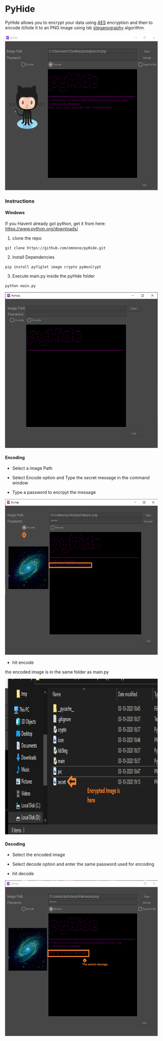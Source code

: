 # PyHide
PyHide allows you to encrypt your data using [AES](https://en.wikipedia.org/wiki/Advanced_Encryption_Standard) encryption and then to encode it/hide it to an PNG image using lsb [steganography](https://en.wikipedia.org/wiki/Steganography) algorithm. 

<img src="screenshot.png" width="500" height="510">

### Instructions

#### Windows

If you Havent already got python, get it from here: https://www.python.org/downloads/

1. clone the repo

`git clone https://github.com/omnone/pyHide.git`

2. Install Dependencies

`pip install pyfiglet image crypto pyAesCrypt`

3. Execute main.py inside the pyHide folder

`python main.py`

<img src="docs/img/step4.png" width="500" height="510">

#### Encoding 

- Select a image Path

- Select Encode option and Type the secret message in the command window

- Type a password to encrpyt the message

<img src="docs/img/encoding.png" width="500" height="510">

- hit encode

the encoded image is in the same folder as main.py 

<img src="docs/img/encoding2.png" width="500" height="510">

#### Decoding

- Select the encoded image

- Select decode option and enter the same password used for encoding

- hit decode

<img src="docs/img/decoding.png" width="500" height="510">



